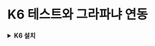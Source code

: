 # K6 테스트와 그라파냐 연동
<details>
<summary><b>K6 설치</b></summary>

- choco 설치
    ```bash
    Set-ExecutionPolicy Bypass -Scope Process -Force; [System.Net.ServicePointManager]::SecurityProtocol = [System.Net.ServicePointManager]::SecurityProtocol -bor 3072; iex ((New-Object System.Net.WebClient).DownloadString('https://community.chocolatey.org/install.ps1'))
    ```
- K6 설치
    ```bash
    choco install k6
    ```